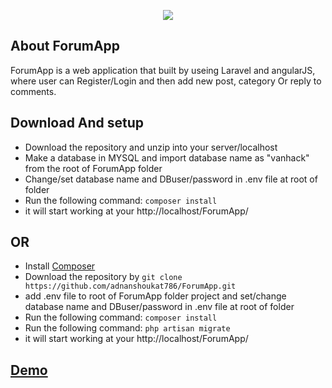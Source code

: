 <p align="center"><img src="https://laravel.com/assets/img/components/logo-laravel.svg"></p>


## About ForumApp

ForumApp is a web application that built by useing Laravel and angularJS, where user can Register/Login and then add new post, category Or reply to comments.

## Download And setup

- Download the repository and unzip into your server/localhost
- Make a database in MYSQL and import database name as "vanhack" from the root of ForumApp folder
- Change/set database name and DBuser/password in .env file at root of folder
- Run the following command: `composer install`
- it will start working at your http://localhost/ForumApp/ 

## OR

- Install <a href="https://getcomposer.org/download">Composer</a>
- Download the repository by `git clone https://github.com/adnanshoukat786/ForumApp.git`
- add .env file to root of ForumApp folder project and set/change database name and DBuser/password in .env file at root of folder
- Run the following command: `composer install`
- Run the following command: `php artisan migrate`
- it will start working at your http://localhost/ForumApp/

## <a target="_black" href="http://venuesurfer.weijiconsultants.com/vanHackn/">Demo </a>
